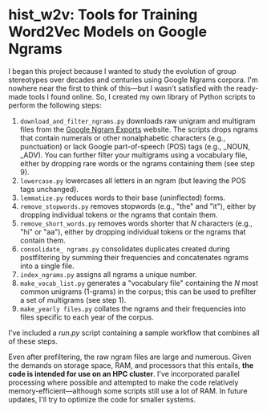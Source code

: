 # hist_w2v: Tools for Training Word2Vec Models on Google Ngrams

I began this project because I wanted to study the evolution of group stereotypes over decades and centuries using Google Ngrams corpora. I'm nowhere near the first to think of this—but I wasn't satisfied with the ready-made tools I found online. So, I created my own library of Python scripts to perform the following steps:

1. ```download_and_filter_ngrams.py``` downloads raw unigram and multigram files from the [Google Ngram Exports](https://storage.googleapis.com/books/ngrams/books/datasetsv3.html) website. The scripts drops ngrams that contain numerals or other nonalphabetic characters (e.g., punctuation) or lack Google part-of-speech (POS) tags (e.g., _NOUN, _ADV). You can further filter your multigrams using a vocabulary file, either by dropping rare words or the ngrams containing them (see step 9).
2. ```lowercase.py``` lowercases all letters in an ngram (but leaving the POS tags unchanged).
3. ```lemmatize.py``` reduces words to their base (uninflected) forms.
4. ```remove_stopwords.py``` removes stopwords (e.g., "the" and "it"), either by dropping individual tokens or the ngrams that contain them.
5. ```remove_short_words.py``` removes words shorter that _N_ characters (e.g., "hi" or "aa"), either by dropping individual tokens or the ngrams that contain them.
6. ```consolidate_ ngrams.py``` consolidates duplicates created during postfiltering by summing their frequencies and concatenates ngrams into a single file.
7. ```index_ngrams.py``` assigns all ngrams a unique number.
8. ```make_vocab_list.py``` generates a "vocabulary file" containing the _N_ most common unigrams (1-grams) in the corpus; this can be used to prefilter a set of multigrams (see step 1).
9. ```make_yearly files.py``` collates the ngrams and their frequencies into files specific to each year of the corpus.

I've included a _run.py_ script containing a sample workflow that combines all of these steps.

Even after prefiltering, the raw ngram files are large and numerous. Given the demands on storage space, RAM, and processors that this entails, **the code is intended for use on an HPC cluster**. I've incorporated parallel processing where possible and attempted to make the code relatively memory-efficient—although some scripts still use a lot of RAM. In future updates, I'll try to optimize the code for smaller systems.

